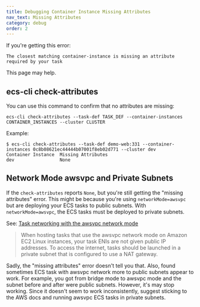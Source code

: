 ```yaml
---
title: Debugging Container Instance Missing Attributes
nav_text: Missing Attributes
category: debug
order: 2
---
```


If you're getting this error:

    The closest matching container-instance is missing an attribute required by your task

This page may help.

## ecs-cli check-attributes

You can use this command to confirm that no attributes are missing:

    ecs-cli check-attributes --task-def TASK_DEF --container-instances CONTAINER_INSTANCES --cluster CLUSTER

Example:

    $ ecs-cli check-attributes --task-def demo-web:331 --container-instances 0c8b08621ec44444b07001f8eb02d771 --cluster dev
    Container Instance  Missing Attributes
    dev                 None

## Network Mode awsvpc and Private Subnets

If the `check-attributes` reports `None`, but you're still getting the "missing attributes" error. This might be because you're using `networkMode=awsvpc` but are deploying your ECS tasks to public subnets.  With `networkMode=awsvpc`, the ECS tasks must be deployed to private subnets.

See: [Task networking with the awsvpc network mode](https://docs.aws.amazon.com/AmazonECS/latest/developerguide/task-networking-awsvpc.html)

> When hosting tasks that use the awsvpc network mode on Amazon EC2 Linux instances, your task ENIs are not given public IP addresses. To access the internet, tasks should be launched in a private subnet that is configured to use a NAT gateway.

Sadly, the "missing attributes" error doesn't tell you that. Also, found sometimes ECS task with awsvpc network more to public subnets appear to work. For example, you got from bridge mode to awsvpc mode and the subnet before and after were public subnets. However, it's may stop working. Since it doesn't seem to work inconsistently, suggest sticking to the AWS docs and running awsvpc ECS tasks in private subnets.
